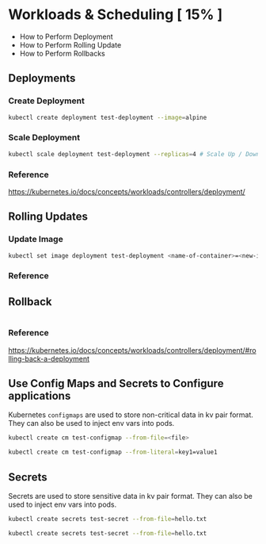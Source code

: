 # Workloads & Scheduling [ 15% ]
- How to Perform Deployment
- How to Perform Rolling Update 
- How to Perform Rollbacks

## Deployments

### Create Deployment
```bash
kubectl create deployment test-deployment --image=alpine
```

### Scale Deployment
```bash
kubectl scale deployment test-deployment --replicas=4 # Scale Up / Down
```

### Reference
https://kubernetes.io/docs/concepts/workloads/controllers/deployment/

## Rolling Updates

### Update Image
```bash
kubectl set image deployment test-deployment <name-of-container>=<new-image-name>
```

### Reference

## Rollback
```bash

```

### Reference
https://kubernetes.io/docs/concepts/workloads/controllers/deployment/#rolling-back-a-deployment

## Use Config Maps and Secrets to Configure applications
Kubernetes `configmaps` are used to store non-critical data in kv pair format. They can also be used to inject env vars into pods.


```bash
kubectl create cm test-configmap --from-file=<file>
```

```bash
kubectl create cm test-configmap --from-literal=key1=value1 
```

## Secrets
Secrets are used to store sensitive data in kv pair format. They can also be used to inject env vars into pods.

```bash
kubectl create secrets test-secret --from-file=hello.txt 
```

```bash
kubectl create secrets test-secret --from-file=hello.txt 
```
